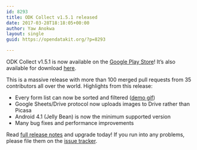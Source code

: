```yaml
---
id: 8293
title: ODK Collect v1.5.1 released
date: 2017-03-28T18:18:05+00:00
author: Yaw Anokwa
layout: single
guid: https://opendatakit.org/?p=8293

---
```

ODK Collect v1.5.1 is now available on the [Google Play Store](https://play.google.com/store/apps/details?id=org.odk.collect.android)! It&#8217;s also available for download [here](https://opendatakit.org/downloads/download-info/odk-collect-apk/).

This is a massive release with more than 100 merged pull requests from 35 contributors all over the world. Highlights from this release:

  * Every form list can now be sorted and filtered ([demo gif](http://i.imgur.com/KOYA5Sj.gifv))
  * Google Sheets/Drive protocol now uploads images to Drive rather than Picasa
  * Android 4.1 (Jelly Bean) is now the minimum supported version
  * Many bug fixes and performance improvements

Read [full release notes](https://github.com/opendatakit/collect/releases) and upgrade today! If you run into any problems, please file them on the [issue tracker](https://github.com/opendatakit/collect/issues).
